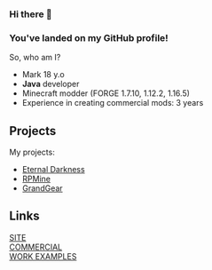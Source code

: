 ### Hi there 👋
### You've landed on my GitHub profile!


So, who am I?
* Mark 18 y.o
* **Java** developer
* Minecraft modder (FORGE 1.7.10, 1.12.2, 1.16.5)
* Experience in creating commercial mods: 3 years

## Projects 
My projects:
* [Eternal Darkness](https://vk.com/eternaldarknessmc)
* [RPMine](https://vk.com/rpmineserver)
* [GrandGear](https://grandgear.top/)
## Links
[SITE](https://thelivan.ru/) <br>
[COMMERCIAL](https://github.com/TheLivan/THELIVAN-COMMERCIAL) <br>
[WORK EXAMPLES](https://github.com/TheLivan/THELIVAN-COMMERCIAL#%D0%BF%D1%80%D0%B8%D0%BC%D0%B5%D1%80%D1%8B-%D1%80%D0%B0%D0%B1%D0%BE%D1%82)

